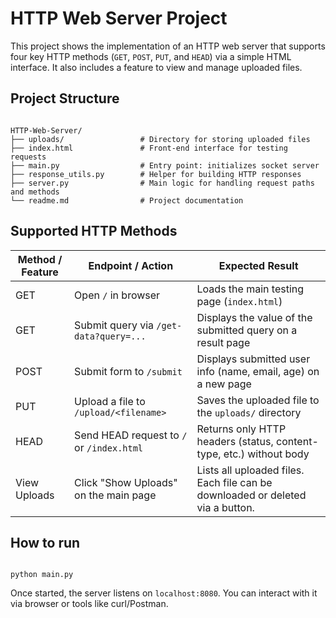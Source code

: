 # HTTP Web Server Project

This project shows the implementation of an HTTP web server that supports four key HTTP methods (`GET`, `POST`, `PUT`, and `HEAD`) via a simple HTML interface. It also includes a feature to view and manage uploaded files.

## Project Structure
<pre><code>
HTTP-Web-Server/
├── uploads/                 # Directory for storing uploaded files
├── index.html               # Front-end interface for testing requests
├── main.py                  # Entry point: initializes socket server
├── response_utils.py        # Helper for building HTTP responses
├── server.py                # Main logic for handling request paths and methods
└── readme.md                # Project documentation
</code></pre>

## Supported HTTP Methods

| Method / Feature | Endpoint / Action                           | Expected Result                                                                |
|------------------|---------------------------------------------|--------------------------------------------------------------------------------|
| GET              | Open `/` in browser                         | Loads the main testing page (`index.html`)                                     |
| GET              | Submit query via `/get-data?query=...`      | Displays the value of the submitted query on a result page                     |
| POST             | Submit form to `/submit`                    | Displays submitted user info (name, email, age) on a new page                  |
| PUT              | Upload a file to `/upload/<filename>`       | Saves the uploaded file to the `uploads/` directory                            |
| HEAD             | Send HEAD request to `/` or `/index.html`   | Returns only HTTP headers (status, content-type, etc.) without body            |
| View Uploads     | Click "Show Uploads" on the main page        | Lists all uploaded files. Each file can be downloaded or deleted via a button.|

## How to run
<pre><code>
python main.py
</code></pre>
Once started, the server listens on `localhost:8080`. You can interact with it via browser or tools like curl/Postman.
